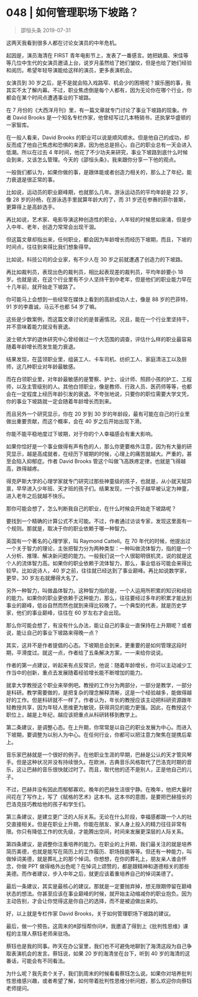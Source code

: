 # 048 | 如何管理职场下坡路？
> 邵恒头条
2019-07-31

这两天我看到很多人都在讨论女演员的中年危机。

起因是，演员海清在 FIRST 青年电影节上，发表了一番感言。她把姚晨、宋佳等等几位中生代的女演员邀请上台，说岁月虽然给了她们皱纹，但是也给了她们经验和阅历。希望年轻导演能给这样的演员，更多表演机会。

女演员到 30 岁之后，是不是就会陷入戏路窄、机会少的困境呢？娱乐圈的事，我其实不太了解内幕。不过，职业焦虑倒是每个人都有，因为无论你在哪个行业，你都会在某个时间点遭遇事业的下坡路。

在 7 月份的《大西洋月刊》里，有一篇文章就专门讨论了事业下坡路的现象。作者 David Brooks 是一个知名专栏作家，他曾经写过几本畅销书，还执掌华盛顿的一家智库。

在一般人看来，David Brooks 的职业可以说是顺风顺水。但是他自己的成功，却反而成了他自己焦虑和恐惧的来源，因为他总是担心，自己的职业总有一天会进入低潮。所以在过去 4 年时间，他花了不少功夫来研究，事业下坡路到底什么时候会到来，又该怎么管理。今天的《邵恒头条》，我来跟你分享一下他的观点。

一般我们都认为，如果你做的事，是跟体能或者创造力相关的，那么上了年纪，能力衰退是很正常的事。

比如说，运动员的职业巅峰期，也就那么几年。游泳运动员的平均年龄是 22 岁，像 28 岁的孙杨，在游泳选手里就算年龄大的了，而 31 岁还在参赛的菲尔普斯，更算得上是高龄选手。

再比如说，艺术家、电影导演这种创造性的职业，人年轻的时候思如泉涌，但是步入中年、老年，创造力常常会出现干涸。

但这篇文章却指出来，任何职业，都会因为年龄增长而经历下坡期，而且，下坡的时间点，往往到来得比我们想象得早。

比如说，科技公司的企业家，有不少人在 30 岁之前就遭遇了创造力的下坡路。

再比如裁判员，表现出色的裁判员，相比起表现差的裁判员，平均年龄要小 18 岁。也就是说，在这个行业里有不少人坚持干到中老年，但是他们的职业能力早在十几年前，就开始走下坡路了。

你可能马上会想到一些经常在媒体上看到的高龄成功人士，像是 88 岁的巴菲特，91 岁的李嘉诚，马云不也都 54 岁了嘛。

这些是少数案例，而这篇文章讨论的是普遍情况。况且，能在一个行业里坚持干，并不意味着能力就没有衰退。

波士顿大学的退休研究中心曾经做过一个大范围的调查，评估什么样的职业最容易随着年龄增长而发生能力衰退。

结果发现，在蓝领职业里，组装工人、卡车司机、纺织工人、家庭清洁工以及厨师，这几种职业对年龄最敏感。

而在白领职业里，对年龄最敏感的是警察、护士、设计师、照顾小孩的护工、工程师，以及主管级别的人。其他白领职业，像是教师、行政人员、医药师等等，也都会在一定程度上经历年龄引发的衰退。不夸张地说，只要你的职位需要大学文凭，你的事业下坡路就一定会随着年龄增长而到来。

而且另外一个研究显示，你在 20 岁到 30 岁的年龄段，最有可能在自己的行业里做出重要贡献，而这个概率，会在 40 岁之后开始出现下滑。

你能不能平稳地度过下坡期，对于你的个人幸福感会有重大影响。

如果你恰好是一个事业做得有声有色的人，那么你更要格外注意，因为有大量的研究显示，越是高成就者，在经历下坡期的时候，心理上的痛苦就越大。严重的，甚至会陷入抑郁症。作者 David Brooks 管这个叫做飞高跌疼定律，也就是飞得越高，跌得越疼。

得克萨斯大学的心理学家就专门研究过那些神童级的孩子，也就是，从小就天赋异禀，早早进入少年班、天才班的孩子们。结果发现，一个孩子越早被认定为神童，进入老年之后就越不快乐。

那你可能会想了，怎么判断我自己的职业，在什么时候会开始走下坡路呢？

要找到一个精确的计算公式不太可能。不过，作者通过访谈专家，发现这里面有一个规则。那就是，取决于你的职业依赖于哪一种智力。

英国有一个著名的心理学家，叫 Raymond Cattell。在 70 年代的时候，他提出过一个关于智力的理论，主张把智力分为两种类型：一种叫做流体智力，指的是一个人分析、推理、解决新问题的能力。一般我们说一个人很聪明很机灵，说的就是这个人的流体智力高。如果你的职业依赖于流体智力，那么，事业低谷可能会来得比较早。比如说诗人，40 岁之前，往往就已经达到了事业巅峰。再比如说数学家，更早，30 岁左右就爆得大名了。

另外一种智力，叫做晶体智力。这种智力指的是，一个人运用所积累的知识和经验的能力。如果你的职业更依赖于这种能力，那么，往往要经过多年的积累才能达到事业的巅峰，低谷自然而然也就到来得比较晚了。一个典型的代表，就是历史学家，他们的事业巅峰，往往在 60 岁左右才会出现。

那么你可能会想了，有没有什么办法，能让自己的事业一直保持在上升期呢？或者说，能让自己的事业下坡路来得晚一点？

其实，这并不是作者提倡的心态。下坡期总会到来，更重要的是如何管理这段时期，平滑度过。就这一点，作者给了五条解决方案，一一来给你说说。

作者的第一点建议，听起来有点反常识，他说：随着年龄增长，你可以主动减少工作当中的创新，重点去发展随着经验增长能不断增加的能力。

就拿大学教授这个职业来举例吧。教授的工作分为两部分，一部分是教学，一部分是科研。教学需要做的，是把复杂的理念解释清晰，这是一个经验越多，能做得越好的工作。但是科研就不一样了。作者认为，年长的教授应该主动把科研资源跟年轻教授共享，因为年轻人思维更为敏锐，获得洞见的能力更强。因此，在教授这个职位上，越是上年纪，越应该把重点从科研转移到教学上。

第二条建议，是调整心态。在上升期，你常常是以自己的职业发展为中心。而进入下坡期，要调整为以别人为中心。在任何行业，你都可以把注意力聚焦在提携后辈上。

音乐家巴赫就是一个很好的例子。在他职业生涯的早期，巴赫是公认的天才管风琴手。但是这种状况并没有持续很久。在欧洲，古典音乐风格取代了巴洛克时期的音乐，这让巴赫的音乐很快就过时了。而且，取代他的还不是别人，正是他自己的儿子。

不过，巴赫并没有因此而郁郁寡欢。晚年的巴赫生活很宁静。在晚年，他把大量时间花在了写作上，写了《赋格的艺术》这本书。这本书的意图，是要把巴赫擅长的巴洛克技巧教给他的孩子和学生们。

第三条建议，是建立更广泛的人际关系。无论在什么阶段，幸福感都跟一个人的社交直接相关。但是在职业上升期，你能在朋友、家人身上投入的精力往往非常有限。你只有降低工作的优先级，才能腾出空间，时间来发展更深层的人际关系。

第四条建议，是调整你注重培养的能力。在职业的上升期，我们最关注的就是培养简历美德，也就是能写在简历上的工作履历、职场技能等等。但还有一种能力，叫做悼词美德，就是葬礼上的那个悼词。你想想，在你的葬礼上，朋友亲人谁会怀念，你做 PPT 做得格外出色呢？在悼词上颂赞的，都是跟精神和道德相关的那些美德。而作者建议，步入中年之后，就更应该着重培养自己的悼词美德了。

最后一条建议，其实是最核心的建议。那就是一定要抛弃掉，想无限期停留在巅峰状态的想法。你甚至应该在事业巅峰的时候，就开始主动缩减你的职业抱负。因为主动告别，才会让你觉得这是你自己的选择，而不是被迫做出来的。

好，以上就是专栏作家 David Brooks，关于如何管理职场下坡路的建议。

最后，做一个预告。这周末的#邵恒帮你问#，我邀请了得到上《批判性思维》课程的主理人蔡钰老师来驻场。

蔡钰也是我的同事。昨天在办公室里，我们也不可避免地聊到了海清这段为自己争取表演机会的发言。蔡钰说，如果 20 岁的海清坐在台下，听到 40 岁的海清的这番话，可能会有不同看法。

为什么呢？我先卖个关子，我们到周末的时候看看蔡钰怎么说。如果你对培养批判性思维感兴趣，或者希望了解，如何带着批判性思维分析问题，那么欢迎你向蔡钰老师提问。

